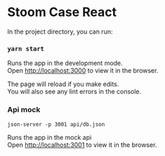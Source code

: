 # Stoom Case React

In the project directory, you can run:

### `yarn start`

Runs the app in the development mode.<br />
Open [http://localhost:3000](http://localhost:3000) to view it in the browser.

The page will reload if you make edits.<br />
You will also see any lint errors in the console.

### Api mock

```
json-server -p 3001 api/db.json
```

Runs the app in the mock api<br />
Open [http://localhost:3001](http://localhost:3001) to view it in the browser.
